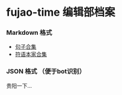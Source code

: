 # fujao-time 编辑部档案
### Markdown 格式
- [句子合集](./master.html)
- [符语本家合集](./fujaoese.html)

### JSON 格式 （便于bot识别）
贵阳一下...
